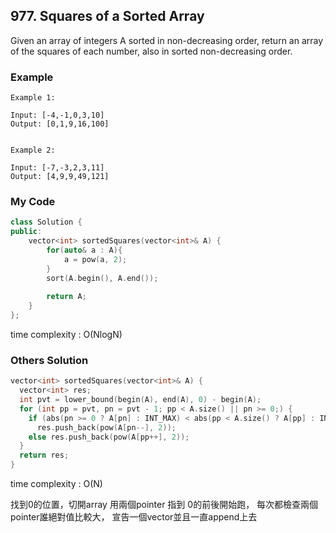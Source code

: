 ## 977. Squares of a Sorted Array

Given an array of integers A sorted in non-decreasing order, return an array of the squares of each number, also in sorted non-decreasing order.


### Example
```
Example 1:

Input: [-4,-1,0,3,10]
Output: [0,1,9,16,100]


Example 2:

Input: [-7,-3,2,3,11]
Output: [4,9,9,49,121]
```

### My Code
```c++
class Solution {
public:
    vector<int> sortedSquares(vector<int>& A) {
        for(auto& a : A){
            a = pow(a, 2);
        }
        sort(A.begin(), A.end());
        
        return A;
    }
};
```
time complexity : O(NlogN)

### Others Solution
```c++
vector<int> sortedSquares(vector<int>& A) {
  vector<int> res;
  int pvt = lower_bound(begin(A), end(A), 0) - begin(A);
  for (int pp = pvt, pn = pvt - 1; pp < A.size() || pn >= 0;) {
    if (abs(pn >= 0 ? A[pn] : INT_MAX) < abs(pp < A.size() ? A[pp] : INT_MAX))
      res.push_back(pow(A[pn--], 2));
    else res.push_back(pow(A[pp++], 2));
  }
  return res;
}
```
time complexity : O(N)

找到0的位置，切開array
用兩個pointer 指到 0的前後開始跑，
每次都檢查兩個pointer誰絕對值比較大，
宣告一個vector並且一直append上去


